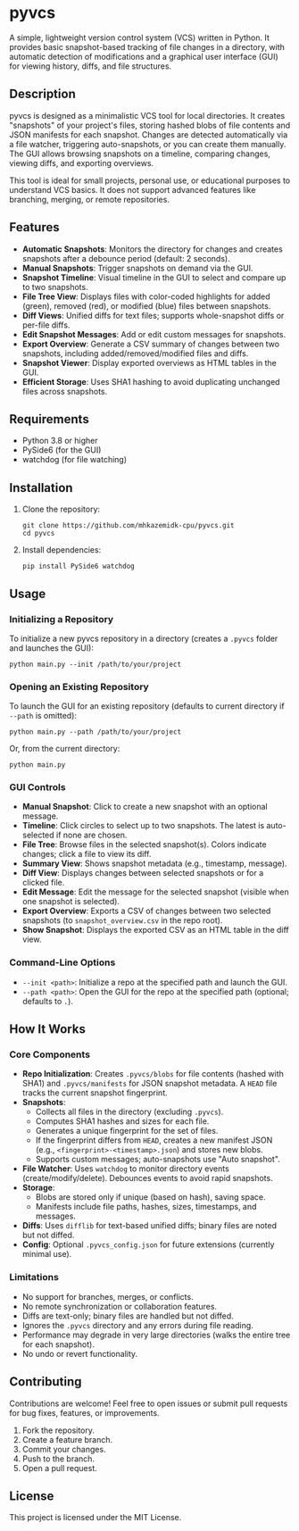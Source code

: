 # pyvcs

A simple, lightweight version control system (VCS) written in Python. It provides basic snapshot-based tracking of file changes in a directory, with automatic detection of modifications and a graphical user interface (GUI) for viewing history, diffs, and file structures.



## Description

pyvcs is designed as a minimalistic VCS tool for local directories. It creates "snapshots" of your project's files, storing hashed blobs of file contents and JSON manifests for each snapshot. Changes are detected automatically via a file watcher, triggering auto-snapshots, or you can create them manually. The GUI allows browsing snapshots on a timeline, comparing changes, viewing diffs, and exporting overviews.

This tool is ideal for small projects, personal use, or educational purposes to understand VCS basics. It does not support advanced features like branching, merging, or remote repositories.

## Features

- **Automatic Snapshots**: Monitors the directory for changes and creates snapshots after a debounce period (default: 2 seconds).
- **Manual Snapshots**: Trigger snapshots on demand via the GUI.
- **Snapshot Timeline**: Visual timeline in the GUI to select and compare up to two snapshots.
- **File Tree View**: Displays files with color-coded highlights for added (green), removed (red), or modified (blue) files between snapshots.
- **Diff Views**: Unified diffs for text files; supports whole-snapshot diffs or per-file diffs.
- **Edit Snapshot Messages**: Add or edit custom messages for snapshots.
- **Export Overview**: Generate a CSV summary of changes between two snapshots, including added/removed/modified files and diffs.
- **Snapshot Viewer**: Display exported overviews as HTML tables in the GUI.
- **Efficient Storage**: Uses SHA1 hashing to avoid duplicating unchanged files across snapshots.

## Requirements

- Python 3.8 or higher
- PySide6 (for the GUI)
- watchdog (for file watching)

## Installation

1. Clone the repository:
   ```
   git clone https://github.com/mhkazemidk-cpu/pyvcs.git
   cd pyvcs
   ```

2. Install dependencies:
   ```
   pip install PySide6 watchdog
   ```

## Usage

### Initializing a Repository

To initialize a new pyvcs repository in a directory (creates a `.pyvcs` folder and launches the GUI):
```
python main.py --init /path/to/your/project
```

### Opening an Existing Repository

To launch the GUI for an existing repository (defaults to current directory if `--path` is omitted):
```
python main.py --path /path/to/your/project
```

Or, from the current directory:
```
python main.py
```

### GUI Controls

- **Manual Snapshot**: Click to create a new snapshot with an optional message.
- **Timeline**: Click circles to select up to two snapshots. The latest is auto-selected if none are chosen.
- **File Tree**: Browse files in the selected snapshot(s). Colors indicate changes; click a file to view its diff.
- **Summary View**: Shows snapshot metadata (e.g., timestamp, message).
- **Diff View**: Displays changes between selected snapshots or for a clicked file.
- **Edit Message**: Edit the message for the selected snapshot (visible when one snapshot is selected).
- **Export Overview**: Exports a CSV of changes between two selected snapshots (to `snapshot_overview.csv` in the repo root).
- **Show Snapshot**: Displays the exported CSV as an HTML table in the diff view.

### Command-Line Options

- `--init <path>`: Initialize a repo at the specified path and launch the GUI.
- `--path <path>`: Open the GUI for the repo at the specified path (optional; defaults to `.`).

## How It Works

### Core Components

- **Repo Initialization**: Creates `.pyvcs/blobs` for file contents (hashed with SHA1) and `.pyvcs/manifests` for JSON snapshot metadata. A `HEAD` file tracks the current snapshot fingerprint.
- **Snapshots**: 
  - Collects all files in the directory (excluding `.pyvcs`).
  - Computes SHA1 hashes and sizes for each file.
  - Generates a unique fingerprint for the set of files.
  - If the fingerprint differs from `HEAD`, creates a new manifest JSON (e.g., `<fingerprint>-<timestamp>.json`) and stores new blobs.
  - Supports custom messages; auto-snapshots use "Auto snapshot".
- **File Watcher**: Uses `watchdog` to monitor directory events (create/modify/delete). Debounces events to avoid rapid snapshots.
- **Storage**:
  - Blobs are stored only if unique (based on hash), saving space.
  - Manifests include file paths, hashes, sizes, timestamps, and messages.
- **Diffs**: Uses `difflib` for text-based unified diffs; binary files are noted but not diffed.
- **Config**: Optional `.pyvcs_config.json` for future extensions (currently minimal use).

### Limitations

- No support for branches, merges, or conflicts.
- No remote synchronization or collaboration features.
- Diffs are text-only; binary files are handled but not diffed.
- Ignores the `.pyvcs` directory and any errors during file reading.
- Performance may degrade in very large directories (walks the entire tree for each snapshot).
- No undo or revert functionality.

## Contributing

Contributions are welcome! Feel free to open issues or submit pull requests for bug fixes, features, or improvements.

1. Fork the repository.
2. Create a feature branch.
3. Commit your changes.
4. Push to the branch.
5. Open a pull request.

## License

This project is licensed under the MIT License.
